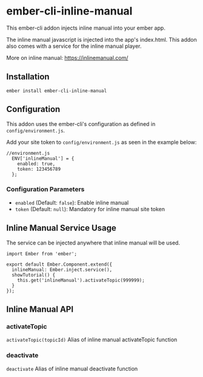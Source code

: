 # ember-cli-inline-manual

This ember-cli addon injects inline manual into your ember app.

The inline manual javascript is injected into the app's index.html. This addon also comes with a service for the inline manual player.

More on inline manual: <https://inlinemanual.com/>

## Installation

```
ember install ember-cli-inline-manual
```

## Configuration
This addon uses the ember-cli's configuration as defined in `config/environment.js`.

Add your site token to `config/environment.js` as seen in the example below:

```
//environment.js
  ENV['inlineManual'] = {
    enabled: true,
    token: 123456789
  };
```

### Configuration Parameters
* `enabled` (Default: `false`): Enable inline manual
* `token` (Default: `null`): Mandatory for inline manual site token

## Inline Manual Service Usage
The service can be injected anywhere that inline manual will be used.

```
import Ember from 'ember';

export default Ember.Component.extend({
  inlineManual: Ember.inject.service(),
  showTutorial() {
  	this.get('inlineManual').activateTopic(999999);
  }
});

```

## Inline Manual API
### activateTopic
`activateTopic(topicId)`
Alias of inline manual activateTopic function
### deactivate
`deactivate`
Alias of inline manual deactivate function
